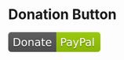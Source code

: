 # Donation Button

[![Donate](https://github.com/iriven/Badges/blob/master/Paypal/DonatePayPalgreen.svg)](https://www.paypal.com/cgi-bin/webscr?cmd=_s-xclick&hosted_button_id=XDCFPNTKUC4TU)
